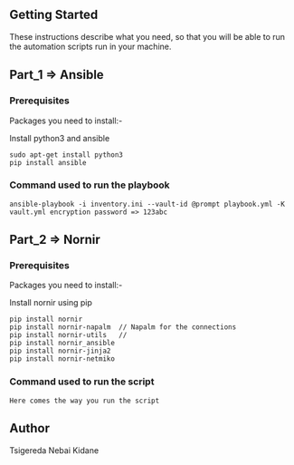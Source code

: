 ## Getting Started

These instructions describe what you need, so that you will be able to run the automation scripts run in your machine.

## Part_1 => Ansible

### Prerequisites

Packages you need to install:-

Install python3 and ansible

```
sudo apt-get install python3
pip install ansible
```


### Command used to run the playbook

```
ansible-playbook -i inventory.ini --vault-id @prompt playbook.yml -K
vault.yml encryption password => 123abc
```

## Part_2 => Nornir

### Prerequisites

Packages you need to install:-

Install nornir using pip

```
pip install nornir
pip install nornir-napalm  // Napalm for the connections
pip install nornir-utils   // 
pip install nornir_ansible
pip install nornir-jinja2
pip install nornir-netmiko
```


### Command used to run the script

```
Here comes the way you run the script
```



## Author

Tsigereda Nebai Kidane

